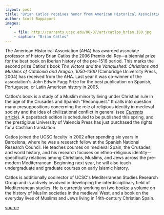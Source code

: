 ```yaml
---
layout: post
title: "Brian Catlos receives honor from American Historical Association"
author: Scott Rappaport
images:
  -
    - file: http://currents.ucsc.edu/06-07/art/catlos_brian.150.jpg
    - caption: "Brian Catlos"
---
```


The American Historical Association (AHA) has awarded associate professor of history Brian Catlos the 2006 Premio del Rey--a biennial prize for the best book on Iberian history of the pre-1516 period. This marks the second prize Catlos's book _The Victors and the Vanquished: Christians and Muslims of Catalonia and Aragon, 1050-1300_ (Cambridge University Press, 2004) has received from the AHA. Last year it was co-winner of the association's John Edwin Fagg Prize for the best publication on Spanish, Portuguese, or Latin American history in 2005.

Catlos's book is a study of a Muslim minority living under Christian rule in the age of the Crusades and Spanish "Reconquest." It calls into question many presuppositions concerning the role of religious identity in medieval society and the idea of civilizational conflict in general (see [_Currents_ article][1]). A paperback edition is scheduled to be published this spring, and the prestigious University of Valencia Press has just purchased the rights for a Castilian translation.

Catlos joined the UCSC faculty in 2002 after spending six years in Barcelona, where he was a research fellow at the Spanish National Research Council. He teaches courses on medieval Spain, the Crusades, and world history, and his research focuses on ethno-religious identity--specifically relations among Christians, Muslims, and Jews across the pre-modern Mediterranean. Beginning next year, he will also teach undergraduate and graduate courses on early Islamic history.

Catlos is additionally codirector of UCSC's Mediterranean Studies Research Group and is actively involved in developing the interdisciplinary field of Mediterranean studies. He is currently working on two books: a volume on the history of Muslim societies in the medieval West, and a book on the everyday lives of Muslims and Jews living in 14th-century Christian Spain.

[1]: http://currents.ucsc.edu/05-06/09-26/catlos.asp

[source](http://www1.ucsc.edu/currents/06-07/02-05/catlos.asp "Permalink to catlos")
